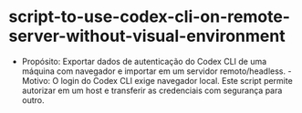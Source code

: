 # script-to-use-codex-cli-on-remote-server-without-visual-environment
- Propósito: Exportar dados de autenticação do Codex CLI de uma máquina com navegador e importar em um servidor remoto/headless. - Motivo: O login do Codex CLI exige navegador local. Este script permite autorizar em um host e transferir as credenciais com segurança para outro.
